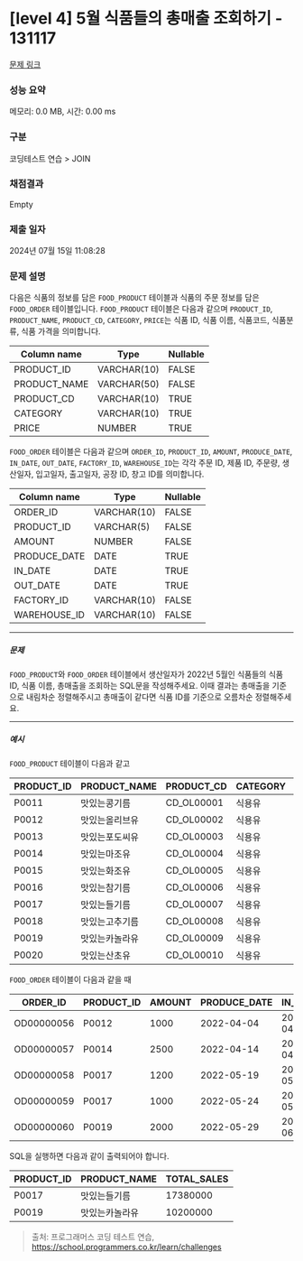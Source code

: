 # [level 4] 5월 식품들의 총매출 조회하기 - 131117 

[문제 링크](https://school.programmers.co.kr/learn/courses/30/lessons/131117) 

### 성능 요약

메모리: 0.0 MB, 시간: 0.00 ms

### 구분

코딩테스트 연습 > JOIN

### 채점결과

Empty

### 제출 일자

2024년 07월 15일 11:08:28

### 문제 설명

<p>다음은 식품의 정보를 담은 <code>FOOD_PRODUCT</code> 테이블과 식품의 주문 정보를 담은 <code>FOOD_ORDER</code> 테이블입니다. <code>FOOD_PRODUCT</code> 테이블은 다음과 같으며 <code>PRODUCT_ID</code>, <code>PRODUCT_NAME</code>, <code>PRODUCT_CD</code>, <code>CATEGORY</code>, <code>PRICE</code>는 식품 ID, 식품 이름, 식품코드, 식품분류, 식품 가격을 의미합니다.</p>
<table class="table">
        <thead><tr>
<th>Column name</th>
<th>Type</th>
<th>Nullable</th>
</tr>
</thead>
        <tbody><tr>
<td>PRODUCT_ID</td>
<td>VARCHAR(10)</td>
<td>FALSE</td>
</tr>
<tr>
<td>PRODUCT_NAME</td>
<td>VARCHAR(50)</td>
<td>FALSE</td>
</tr>
<tr>
<td>PRODUCT_CD</td>
<td>VARCHAR(10)</td>
<td>TRUE</td>
</tr>
<tr>
<td>CATEGORY</td>
<td>VARCHAR(10)</td>
<td>TRUE</td>
</tr>
<tr>
<td>PRICE</td>
<td>NUMBER</td>
<td>TRUE</td>
</tr>
</tbody>
      </table>
<p><code>FOOD_ORDER</code> 테이블은 다음과 같으며 <code>ORDER_ID</code>, <code>PRODUCT_ID</code>, <code>AMOUNT</code>,  <code>PRODUCE_DATE</code>, <code>IN_DATE</code>, <code>OUT_DATE</code>, <code>FACTORY_ID</code>, <code>WAREHOUSE_ID</code>는 각각 주문 ID, 제품 ID, 주문량, 생산일자, 입고일자, 출고일자, 공장 ID, 창고 ID를 의미합니다.</p>
<table class="table">
        <thead><tr>
<th>Column name</th>
<th>Type</th>
<th>Nullable</th>
</tr>
</thead>
        <tbody><tr>
<td>ORDER_ID</td>
<td>VARCHAR(10)</td>
<td>FALSE</td>
</tr>
<tr>
<td>PRODUCT_ID</td>
<td>VARCHAR(5)</td>
<td>FALSE</td>
</tr>
<tr>
<td>AMOUNT</td>
<td>NUMBER</td>
<td>FALSE</td>
</tr>
<tr>
<td>PRODUCE_DATE</td>
<td>DATE</td>
<td>TRUE</td>
</tr>
<tr>
<td>IN_DATE</td>
<td>DATE</td>
<td>TRUE</td>
</tr>
<tr>
<td>OUT_DATE</td>
<td>DATE</td>
<td>TRUE</td>
</tr>
<tr>
<td>FACTORY_ID</td>
<td>VARCHAR(10)</td>
<td>FALSE</td>
</tr>
<tr>
<td>WAREHOUSE_ID</td>
<td>VARCHAR(10)</td>
<td>FALSE</td>
</tr>
</tbody>
      </table>
<hr>

<h5>문제</h5>

<p><code>FOOD_PRODUCT</code>와 <code>FOOD_ORDER</code> 테이블에서 생산일자가 2022년 5월인 식품들의 식품 ID, 식품 이름, 총매출을 조회하는 SQL문을 작성해주세요. 이때 결과는 총매출을 기준으로 내림차순 정렬해주시고 총매출이 같다면 식품 ID를 기준으로 오름차순 정렬해주세요.</p>

<hr>

<h5>예시</h5>

<p><code>FOOD_PRODUCT</code> 테이블이 다음과 같고</p>
<table class="table">
        <thead><tr>
<th>PRODUCT_ID</th>
<th>PRODUCT_NAME</th>
<th>PRODUCT_CD</th>
<th>CATEGORY</th>
<th>PRICE</th>
</tr>
</thead>
        <tbody><tr>
<td>P0011</td>
<td>맛있는콩기름</td>
<td>CD_OL00001</td>
<td>식용유</td>
<td>4880</td>
</tr>
<tr>
<td>P0012</td>
<td>맛있는올리브유</td>
<td>CD_OL00002</td>
<td>식용유</td>
<td>7200</td>
</tr>
<tr>
<td>P0013</td>
<td>맛있는포도씨유</td>
<td>CD_OL00003</td>
<td>식용유</td>
<td>5950</td>
</tr>
<tr>
<td>P0014</td>
<td>맛있는마조유</td>
<td>CD_OL00004</td>
<td>식용유</td>
<td>8950</td>
</tr>
<tr>
<td>P0015</td>
<td>맛있는화조유</td>
<td>CD_OL00005</td>
<td>식용유</td>
<td>8800</td>
</tr>
<tr>
<td>P0016</td>
<td>맛있는참기름</td>
<td>CD_OL00006</td>
<td>식용유</td>
<td>7100</td>
</tr>
<tr>
<td>P0017</td>
<td>맛있는들기름</td>
<td>CD_OL00007</td>
<td>식용유</td>
<td>7900</td>
</tr>
<tr>
<td>P0018</td>
<td>맛있는고추기름</td>
<td>CD_OL00008</td>
<td>식용유</td>
<td>6100</td>
</tr>
<tr>
<td>P0019</td>
<td>맛있는카놀라유</td>
<td>CD_OL00009</td>
<td>식용유</td>
<td>5100</td>
</tr>
<tr>
<td>P0020</td>
<td>맛있는산초유</td>
<td>CD_OL00010</td>
<td>식용유</td>
<td>6500</td>
</tr>
</tbody>
      </table>
<p><code>FOOD_ORDER</code> 테이블이 다음과 같을 때</p>
<table class="table">
        <thead><tr>
<th>ORDER_ID</th>
<th>PRODUCT_ID</th>
<th>AMOUNT</th>
<th>PRODUCE_DATE</th>
<th>IN_DATE</th>
<th>OUT_DATE</th>
<th>FACTORY_ID</th>
<th>WAREHOUSE_ID</th>
</tr>
</thead>
        <tbody><tr>
<td>OD00000056</td>
<td>P0012</td>
<td>1000</td>
<td>2022-04-04</td>
<td>2022-04-21</td>
<td>2022-04-25</td>
<td>FT19980002</td>
<td>WH0032</td>
</tr>
<tr>
<td>OD00000057</td>
<td>P0014</td>
<td>2500</td>
<td>2022-04-14</td>
<td>2022-04-27</td>
<td>2022-05-01</td>
<td>FT19980002</td>
<td>WH0033</td>
</tr>
<tr>
<td>OD00000058</td>
<td>P0017</td>
<td>1200</td>
<td>2022-05-19</td>
<td>2022-05-28</td>
<td>2022-05-28</td>
<td>FT20070002</td>
<td>WH0033</td>
</tr>
<tr>
<td>OD00000059</td>
<td>P0017</td>
<td>1000</td>
<td>2022-05-24</td>
<td>2022-05-30</td>
<td>2022-05-30</td>
<td>FT20070002</td>
<td>WH0038</td>
</tr>
<tr>
<td>OD00000060</td>
<td>P0019</td>
<td>2000</td>
<td>2022-05-29</td>
<td>2022-06-08</td>
<td>2022-06-08</td>
<td>FT20070002</td>
<td>WH0035</td>
</tr>
</tbody>
      </table>
<p>SQL을 실행하면 다음과 같이 출력되어야 합니다.</p>
<table class="table">
        <thead><tr>
<th>PRODUCT_ID</th>
<th>PRODUCT_NAME</th>
<th>TOTAL_SALES</th>
</tr>
</thead>
        <tbody><tr>
<td>P0017</td>
<td>맛있는들기름</td>
<td>17380000</td>
</tr>
<tr>
<td>P0019</td>
<td>맛있는카놀라유</td>
<td>10200000</td>
</tr>
</tbody>
      </table>

> 출처: 프로그래머스 코딩 테스트 연습, https://school.programmers.co.kr/learn/challenges